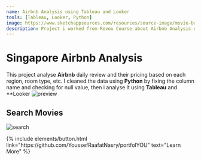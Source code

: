 ```yaml
---
name: Airbnb Analysis using Tableau and Looker
tools: [Tableau, Looker, Python]
image: https://www.sketchappsources.com/resources/source-image/movie-badges-jurajjurik.png
description: Project i worked from Revou Course about Airbnb Analysis using Tableau and Looker visualization.
---
```


# Singapore Airbnb Analysis

This project analyse **Airbnb** daily review and their pricing based on each region, room type, etc. I cleaned the data using **Python** by fixing the column name and checking for null value, then i analyse it using **Tableau** and **Looker
![preview](https://www.sketchappsources.com/resources/source-image/we-were-soldiers-landing-page-dbruggisser.jpg)

## Search Movies

![search](https://www.sketchappsources.com/resources/source-image/microsoft-windows-10-virtual-keyboard-diogo-sousa.png)

<p class="text-center">
{% include elements/button.html link="https://github.com/YoussefRaafatNasry/portfolYOU" text="Learn More" %}
</p>